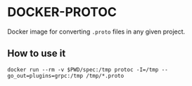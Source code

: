 DOCKER-PROTOC
=============

Docker image for converting `.proto` files in any given project.

How to use it
-------------

```
docker run --rm -v $PWD/spec:/tmp protoc -I=/tmp --go_out=plugins=grpc:/tmp /tmp/*.proto
```
